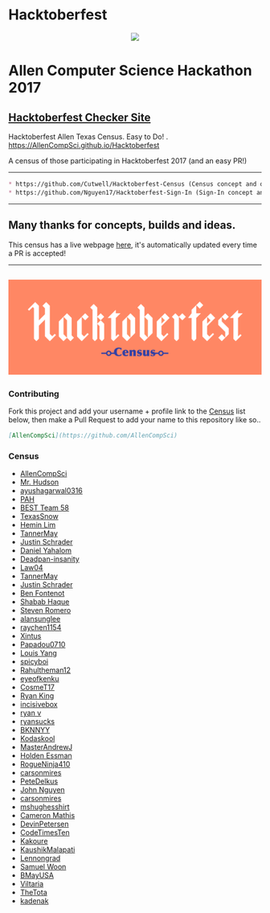 # Hacktoberfest
<p align="center">
 <img src="http://AllenCompSci.github.io/Hacktoberfest/static/img/site/GreyBlue.png">
</p>

# Allen Computer Science Hackathon 2017

## [Hacktoberfest Checker Site](https://hacktoberfestchecker.herokuapp.com/)

Hacktoberfest Allen Texas Census. Easy to Do! . https://AllenCompSci.github.io/Hacktoberfest

A census of those participating in Hacktoberfest 2017 (and an easy PR!)

---
```markdown
* https://github.com/Cutwell/Hacktoberfest-Census (Census concept and original build sourced from Cutwell)
* https://github.com/Nguyen17/Hacktoberfest-Sign-In (Sign-In concept and original build sourced from Nguyen17)
```
---

## Many thanks for concepts, builds and ideas.

This census has a live webpage [here](https://allencompsci.github.io/Hacktoberfest), it's automatically updated every time a PR is accepted!

---
![Hacktoberfest-Census](static/img/Hackcensus.png "Hacktoberfest-Census")
---

### Contributing
Fork this project and add your username + profile link to the [Census](https://github.com/AllenCompSci/Hacktoberfest/blob/master/README.md) list below, then make a Pull Request to add your name to this repository like so..
```markdown
[AllenCompSci](https://github.com/AllenCompSci)
```

### Census
 - [AllenCompSci](https://github.com/AllenCompSci)
 - [Mr. Hudson](https://github.com/theshrewedshrew)
 - [ayushagarwal0316](https://github.com/ayushagarwal0316)
 - [PAH](https://github.com/pahosler)
 - [BEST Team 58](https://github.com/BESTTeam58)
 - [TexasSnow](https://github.com/TexasSnow)
 - [Hemin Lim](https://github.com/heminlim)
 - [TannerMay](https://github.com/TannerMay)
 - [Justin Schrader](https://github.com/justinschrader)
 - [Daniel Yahalom](https://github.com/Dancraft1)
 - [Deadpan-insanity](https://github.com/Deadpan-insanity)
 - [Law04](https://github.com/Law04)
 - [TannerMay](https://github.com/TannerMay)
 - [Justin Schrader](https://github.com/justinschrader)
 - [Ben Fontenot](https://github.com/BenDFontenot)
 - [Shabab Haque](https://github.com/hotdogshabab)
 - [Steven Romero](https://github.com/St3ven16)
 - [alansunglee](https://github.com/alansunglee)
 - [raychen1154](https://github.com/raychen1155)
 - [Xintus](https://github.com/Xintus)
 - [Papadou0710](https://github.com/Papadou0710)
 - [Louis Yang](https://github.com/louiscyang)
 - [spicyboi](https://github.com/spicyboi)
 - [Rahultheman12](https://github.com/Rahultheman12)
 - [eyeofkenku](https://github.com/eyeofkenku)
 - [CosmeT17](https://github.com/CosmeT17)
 - [Ryan King](https://github.com/KingZethor)
 - [incisivebox](https://github.com/incisivebox)
 - [ryan v](https://github.com/oopsies)
 - [ryansucks](https://github.com/ryansucks)
 - [BKNNYY](https://github.com/BKNNYY)
 - [Kodaskool](https://github.com/Kodaskool)
 - [MasterAndrewJ](https://github.com/MasterAndrewJ)
 - [Holden Essman](https://github.com/HoldenEssman)
 - [RogueNinja410](https://github.com/RogueNinja410])
 - [carsonmires](https://github.com/carsonmires)
 - [PeteDelkus](https://github.com/PeteDelkus)
 - [John Nguyen](https://github.com/jawnlovesfreestuff)
 - [carsonmires](https://github.com/carsonmires)
 - [mshughesshirt](https://github.com/mshughesshirt)
 - [Cameron Mathis](https://github.com/Phylux)
 - [DevinPetersen](https://github.com/DevinPetersen)
 - [CodeTimesTen](https://github.com/CodeTimesTen)
 - [Kakoure](https://github.com/Kakoure)
 - [KaushikMalapati](https://github.com/KaushikMalapati)
 - [Lennongrad](https://github.com/lennongrad)
 - [Samuel Woon](https://github.com/samuel-w)
 - [BMayUSA](https://github.com/BMayUSA)
 - [Viltaria](https://github.com/Viltaria)
 - [TheTota](https://github.com/TheTota)
 - [kadenak](https://github.com/kadenak)

